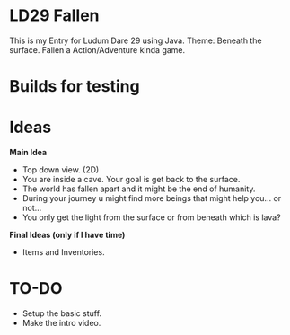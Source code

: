 LD29 Fallen
====

This is my Entry for Ludum Dare 29 using Java. Theme: Beneath the surface.
Fallen a Action/Adventure kinda game.

Builds for testing
====

**Ideas**
====
**Main Idea**
- Top down view. (2D)
- You are inside a cave. Your goal is get back to the surface.
- The world has fallen apart and it might be the end of humanity.
- During your journey u might find more beings that might help you... or not... 
- You only get the light from the surface or from beneath which is lava?

**Final Ideas (only if I have time)**
- Items and Inventories.

TO-DO
====
- Setup the basic stuff.
- Make the intro video. 
